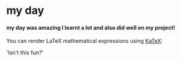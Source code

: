 # my day
#### my day was amazing I learnt a lot and also did well on my **project!**

You can render LaTeX mathematical expressions using [KaTeX](https://khan.github.io/KaTeX/):


'Isn't this fun?'